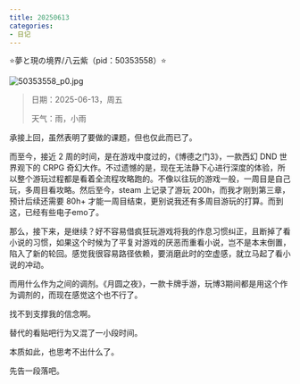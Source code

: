 ```yaml
---
title: 20250613
categories:
- 日记
---
```

⭐夢と現の境界/八云紫（pid：50353558）⭐

![50353558_p0.jpg](https://byyw-oss1.oss-cn-hangzhou.aliyuncs.com/img/2025/05/31-c47ef6c989081a7a14156aea4cefd968-50353558_p0.jpg.webp)

>日期：2025-06-13，周五
>
>天气：雨，小雨

承接上回，虽然表明了要做的课题，但也仅此而已了。

而至今，接近 2 周的时间，是在游戏中度过的，《博德之门3》，一款西幻 DND 世界观下的 CRPG 奇幻大作。不过遗憾的是，现在无法静下心进行深度的体验，所以整个游玩过程都是看着全流程攻略跑的。不像以往玩的游戏一般，一周目是自己玩，多周目看攻略。然后至今，steam 上记录了游玩 200h，而我才刚到第三章，预计后续还需要 80h+ 才能一周目结束，更别说我还有多周目游玩的打算。而到这，已经有些电子emo了。

那么，接下来，是继续？好不容易借疯狂玩游戏将我的作息习惯纠正，且断掉了看小说的习惯，如果这个时候为了平复对游戏的厌恶而重看小说，岂不是本末倒置，陷入了新的轮回。感觉我很容易路径依赖，要消磨此时的空虚感，就立马起了看小说的冲动。

而用什么作为之间的调剂。《月圆之夜》，一款卡牌手游，玩博3期间都是用这个作为调剂的，而现在感觉这个也不行了。

找不到支撑我的信念啊。

替代的看贴吧行为又混了一小段时间。

本质如此，也思考不出什么了。

先告一段落吧。
